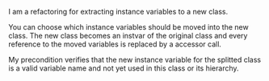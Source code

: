 I am a refactoring for extracting instance variables to a new class.

You can choose which instance variables should be moved into the new class. The new class becomes an instvar of the 
original class and every reference to the moved variables is replaced by a accessor call.

My precondition verifies that the new instance variable for the splitted class is a valid variable name and not yet used in this class or its hierarchy.